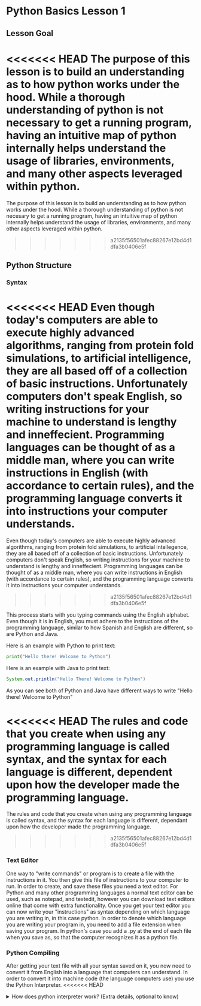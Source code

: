# Python Basics Lesson 1

## Lesson Goal

<<<<<<< HEAD
The purpose of this lesson is to build an understanding as to how python works under the hood. While a thorough understanding of python is not necessary to get a running program, having an intuitive map of python internally helps understand the usage of libraries, environments, and many other aspects leveraged within python.
=======
The purpose of this lesson is to build an understanding as to how python works under the hood. While a thorough understanding of python is not necesary to get a running program, having an intuitive map of python internally helps understand the usage of libraries, environments, and many other aspects leveraged within python.
>>>>>>> a2135f56501afec88267e12bd4d1dfa3b0406e5f

## Python Structure
### Syntax

<<<<<<< HEAD
Even though today's computers are able to execute highly advanced algorithms, ranging from protein fold simulations, to artificial intelligence, they are all based off of a collection of basic instructions. Unfortunately computers don't speak English, so writing instructions for your machine to understand is lengthy and inneffecient. Programming languages can be thought of as a middle man, where you can write instructions in English (with accordance to certain rules), and the programming language converts it into instructions your computer understands.
=======
Even though today's computers are able to execute highly advanced algorithms, ranging from protein fold simulations, to artificial intellegence, they are all based off of a collection of basic instructions. Unfortunately computers don't speak English, so writing instructions for your machine to understand is lengthy and inneffecient. Programming languages can be thought of as a middle man, where you can write instructions in English (with accordance to certain rules), and the programming language converts it into instructions your computer understands.
>>>>>>> a2135f56501afec88267e12bd4d1dfa3b0406e5f

This process starts with you typing commands using the English alphabet. Even though it is in English, you must adhere to the instructions of the programming language, similar to how Spanish and English are different, so are Python and Java.

Here is an example with Python to print text:
```python
print("Hello there! Welcome to Python")
```
Here is an example with Java to print text:
```Java
System.out.println("Hello There! Welcome to Python")
```

As you can see both of Python and Java have different ways to write "Hello there! Welcome to Python"

<<<<<<< HEAD
The rules and code that you create when using any programming language is called syntax, and the syntax for each language is different, dependent upon how the developer made the programming language.
=======
The rules and code that you create when using any programming language is called syntax, and the syntax for each language is different, dependant upon how the developer made the programming language.
>>>>>>> a2135f56501afec88267e12bd4d1dfa3b0406e5f

### Text Editor

One way to "write commands" or program is to create a file with the instructions in it. You then give this file of instructions to your computer to run. In order to create, and save these files you need a text editor. For Python and many other programming languages a normal text editor can be used, such as notepad, and textedit, however you can download text editors online that come with extra functionality. Once you get your text editor you can now write your "instructions" as syntax depending on which language you are writing in, in this case python. In order to denote which language you are writing your program in, you need to add a file extension when saving your program. In python's case you add a .py at the end of each file when you save as, so that the computer recognizes it as a python file.

### Python Compiling

After getting your text file with all your syntax saved on it, you now need to convert it from English into a language that computers can understand. In order to convert it into machine code (the language computers use) you use the Python Interpreter.
<<<<<<< HEAD
<details><summary>How does python interpreter work? (Extra details, optional to know)</summary>The python interpreter takes your program file and compiles (think of converting) it into bytecode by separating all of your syntax into their individual instructions and saving them as a list of tokens. These tokens are stored within a bytecode file (.pyc), and if any errors are encountered it interrupts the process. The byte code file then gets run by python virtual machine.
=======
<details><summary>How does python interpreter work? (Extra details, optional to know)</summary>The python interpreter takes your program file and compiles (think of converting) it into bytecode by seperating all of your syntax into their individual instructions and saving them as a list of tokens. These tokens are stored within a bytecode file (.pyc), and if any errors are encountered it interrupts the process. The byte code file then gets run by python virtual machine.
>>>>>>> a2135f56501afec88267e12bd4d1dfa3b0406e5f
</details>
<br>

In order to use python's interpreter you must have python downloaded. Mac OS X comes with python pre installed, if you are windows however you need to install python from https://www.python.org/downloads/

### Lesson 2

In lesson 2 you will use your new knowledge to type and create your own program that prints to the console. <br> <br>
<<<<<<< HEAD
[Lesson 2](Lesson2.md)
=======
[Next Lesson](Lesson2.md)
>>>>>>> a2135f56501afec88267e12bd4d1dfa3b0406e5f

